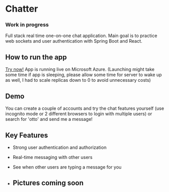 # Chatter

### Work in progress


Full stack real time one-on-one chat application. Main goal is to practice web sockets and user authentication with Spring Boot and React.

## How to run the app
<a href="https://chatter.icysand-3b71e0c3.northeurope.azurecontainerapps.io"> Try now!</a> App is running live on Microsoft Azure. (Launching might take some time if app is sleeping, please allow some time for server to wake up as well, I had to scale replicas down to 0 to avoid unnecessary costs)

## Demo
You can create a couple of accounts and try the chat features yourself (use incognito mode or 2 different browsers to login with multiple users) or search for 'otto' and send me a message!

## Key Features
- Strong user authentication and authorization
- Real-time messaging with other users
- See when other users are typing a message for you

- ## Pictures coming soon

